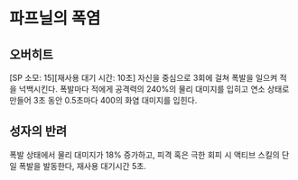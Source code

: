 # 파프닐의 폭염

## 오버히트

[SP 소모: 15][재사용 대기 시간: 10초] 자신을 중심으로 3회에 걸쳐 폭발을 일으켜 적을 넉백시킨다. 폭발마다 적에게 공격력의 240%의 물리 대미지를 입히고 연소 상태로 만들어 3초 동안 0.5초마다 400의 화염 대미지를 입힌다.

## 성자의 반려

폭발 상태에서 물리 대미지가 18% 증가하고, 피격 혹은 극한 회피 시 액티브 스킬의 단일 폭발을 발동한다, 재사용 대기시간 5초.
